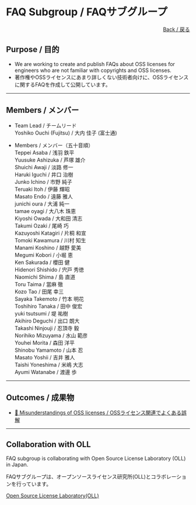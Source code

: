 # FAQ Subgroup / FAQサブグループ

<div style="text-align: right;">
<a href="/OpenChain-JWG/">Back / 戻る</a>
</div>

## Purpose / 目的

- We are working to create and publish FAQs about OSS licenses for engineers who are not familiar with copyrights and OSS licenses.  
- 著作権やOSSライセンスにあまり詳しくない技術者向けに、OSSライセンスに関するFAQを作成して公開しています。

---

## Members / メンバー

- Team Lead / チームリード  
Yoshiko Ouchi (Fujitsu) / 大内 佳子 (富士通)  

- Members / メンバー（五十音順）  
Teppei Asaba / 浅羽 鉄平  
Yuusuke Ashizuka / 芦塚 雄介  
Shuichi Awaji / 淡路 修一  
Haruki Iguchi / 井口 治樹   
Junko Ichino / 市野 純子  
Teruaki Itoh / 伊藤 輝昭  
Masato Endo / 遠藤 雅人  
junichi oura / 大浦 純一  
tamae oyagi / 大八木 珠恵  
Kiyoshi Owada / 大和田 清志  
Takumi Ozaki / 尾崎 巧  
Kazuyoshi Katagiri / 片桐 和宣  
Tomoki Kawamura / 川村 知生  
Manami Koshino / 越野 愛美  
Megumi Kobori / 小堀 恵  
Ken Sakurada / 櫻田 健  
Hidenori Shishido / 宍戸 秀徳   
Naomichi Shima / 島 直道  
Toru Taima / 當麻 徹  
Kozo Tao / 田尾 幸三  
Sayaka Takemoto / 竹本 明花  
Toshihiro Tanaka / 田中 俊宏  
yuki tsutsumi / 堤 祐樹  
Akihiro Deguchi / 出口 朗大  
Takashi Ninjouji / 忍頂寺 毅  
Norihiko Mizuyama / 水山 範彦  
Youhei Morita / 森田 洋平  
Shinobu Yamamoto / 山本 忍  
Masato Yoshii / 吉井 雅人  
Taishi Yoneshima  / 米嶋 大志  
Ayumi Watanabe / 渡邊 歩  

---

## Outcomes / 成果物

- [&#x1f4c2; Misunderstandings of OSS licenses / OSSライセンス関連でよくある誤解](https://github.com/OpenChain-Project/Onboarding-JWG/tree/master/Education_Material/FAQ)  

---

## Collaboration with OLL

FAQ subgroup is collaborating with Open Source License Laboratory (OLL) in Japan.

FAQサブグループは、オープンソースライセンス研究所(OLL)とコラボレーションを行っています。

[Open Source License Laboratory(OLL)](https://www.osll.jp/)
